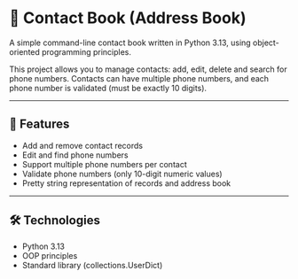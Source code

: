 # 📒 Contact Book (Address Book)

A simple command-line contact book written in Python 3.13, using object-oriented programming principles.

This project allows you to manage contacts: add, edit, delete and search for phone numbers. Contacts can have multiple phone numbers, and each phone number is validated (must be exactly 10 digits).

---

## 🧠 Features

- Add and remove contact records
- Edit and find phone numbers
- Support multiple phone numbers per contact
- Validate phone numbers (only 10-digit numeric values)
- Pretty string representation of records and address book

---

## 🛠 Technologies

- Python 3.13
- OOP principles
- Standard library (collections.UserDict)
